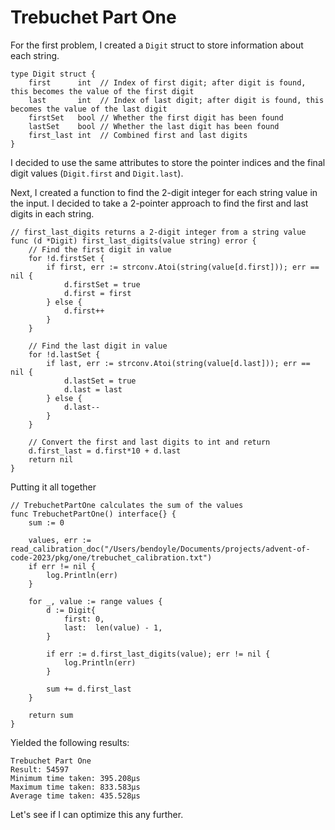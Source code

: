 # Trebuchet Part One
For the first problem, I created a `Digit` struct to store information about each string. 
```
type Digit struct {
	first      int  // Index of first digit; after digit is found, this becomes the value of the first digit
	last       int  // Index of last digit; after digit is found, this becomes the value of the last digit
	firstSet   bool // Whether the first digit has been found
	lastSet    bool // Whether the last digit has been found
	first_last int  // Combined first and last digits
}
``` 

I decided to use the same attributes to store the pointer indices and the final digit values (`Digit.first` and `Digit.last`). 

Next, I created a function to find the 2-digit integer for each string value in the input. 
I decided to take a 2-pointer approach to find the first and last digits in each string. 
```
// first_last_digits returns a 2-digit integer from a string value
func (d *Digit) first_last_digits(value string) error {
	// Find the first digit in value
	for !d.firstSet {
		if first, err := strconv.Atoi(string(value[d.first])); err == nil {
			d.firstSet = true
			d.first = first
		} else {
			d.first++
		}
	}

	// Find the last digit in value
	for !d.lastSet {
		if last, err := strconv.Atoi(string(value[d.last])); err == nil {
			d.lastSet = true
			d.last = last
		} else {
			d.last--
		}
	}

	// Convert the first and last digits to int and return
	d.first_last = d.first*10 + d.last
	return nil
}
``` 

Putting it all together
```
// TrebuchetPartOne calculates the sum of the values
func TrebuchetPartOne() interface{} {
	sum := 0

	values, err := read_calibration_doc("/Users/bendoyle/Documents/projects/advent-of-code-2023/pkg/one/trebuchet_calibration.txt")
	if err != nil {
		log.Println(err)
	}

	for _, value := range values {
		d := Digit{
			first: 0,
			last:  len(value) - 1,
		}

		if err := d.first_last_digits(value); err != nil {
			log.Println(err)
		}

		sum += d.first_last
	}

	return sum
}
```

Yielded the following results:

```
Trebuchet Part One
Result: 54597
Minimum time taken: 395.208µs
Maximum time taken: 833.583µs
Average time taken: 435.528µs
```

Let's see if I can optimize this any further. 